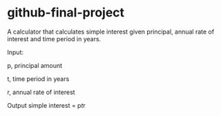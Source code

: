 # github-final-project
A calculator that calculates simple interest given principal, annual rate of interest and time period in years.


Input:

  <tab> p, principal amount
   
   t, time period in years
   
   r, annual rate of interest
   

Output
   simple interest = p*t*r
   
